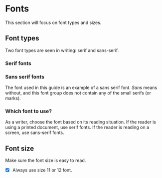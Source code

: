 # Fonts

This section will focus on font types and sizes.

## Font types

Two font types are seen in writing: serif and sans-serif.

### Serif fonts


### Sans serif fonts

The font used in this guide is an example of a sans serif font. *Sans* means without, and this font group does not contain any of the small serifs (or marks).

### Which font to use?

As a writer, choose the font based on its reading situation. If the reader is using a printed document, use serif fonts. If the reader is reading on a screen, use sans-serif fonts.

## Font size

Make sure the font size is easy to read.

- [x] Always use size 11 or 12 font.



